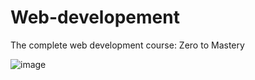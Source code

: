 # Web-developement
The complete web development course: Zero to Mastery


                                      
![image](https://user-images.githubusercontent.com/49164733/115968192-ef81a480-a536-11eb-9d43-6cf6d37a274d.png)

